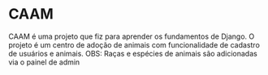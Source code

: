 # CAAM
CAAM é uma projeto que fiz para aprender os fundamentos de Django.
O projeto é um centro de adoção de animais com funcionalidade de cadastro de usuários e animais.
OBS: Raças e espécies de animais são adicionadas via o painel de admin
